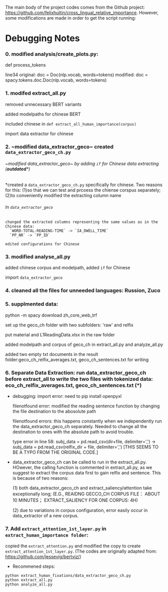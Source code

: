 The main body of the project codes comes from the Github project: https://github.com/felixhultin/cross_lingual_relative_importance.
However, some modifications are made in order to get the script running:
# Debugging Notes
### 0. modified analysis/create_plots.py: 

def process_tokens

line34
original:
doc = Doc(nlp.vocab, words=tokens)
modified:
doc = spacy.tokens.doc.Doc(nlp.vocab, words=tokens)


### 1. modifed extract_all.py
  removed unnecessary BERT variants
  
  added modelpaths for chinese BERT
  
  included chinese in `def extract_all_human_importance(corpus)`
  
  import data extractor for chinese

### 2. ~modified data_extractor_geco~ created `data_extractor_geco_ch.py`

   ###### ~modified data_extractor_geco~ by adding `if` for Chinese data extracting (**outdated***)
   
  *created a `data_extractor_geco_ch.py` specifically for chinese. Two reasons for  this:
    (1)so that we can test and prcoess the chiense corspus separately;
    (2)to conveniently modified the extracting column name
    
   ###### In `data_extractor_geco`

    changed the extracted columns representing the same values as in the Chinese data:
      `WORD-TOTAL-READING-TIME` -> `IA_DWELL_TIME`
      `PP_NR` -> `PP_ID`
  
    edited configurations for Chinese


### 3. modified analyse_all.py
  added chinese corpus and modelpath, added `if` for Chinese
  
  import `data_extractor_geco`

### 4. cleaned all the files for unneeded languages: Russion, Zuco

### 5. supplmented data:
  python -m spacy download zh_core_web_trf
  
  set up the geco_ch folder with two subfolders: 'raw' and relfix
  
  put material and L1ReadingData.xlsx in the raw folder
  
  added modelpath and corpus of geco_ch in extract_all.py and analyze_all.py
  
  added two empty txt documents in the result folder:geco_ch_relfix_averages.txt, geco_ch_sentences.txt for writing
  
### 6. Separate Data Extraction: run data_extractor_geco_ch before extract_all to write the two files with tokenized data: eco_ch_relfix_averages.txt, geco_ch_sentences.txt (*)
- debugging: 
    import error: need to pip install openpyxl
    
    filenotfound error: modified the reading sentence function by changing the file destination to the abosolute path
    
    filenotfound errors: this happens constantly when we independently run the data_extractor_geco_ch separately. Needed to change all the destination to ones with the absolute path to avoid trouble.
    
    type error in line 58:  subj_data = pd.read_csv(dir+file, delimiter=',') -> subj_data = pd.read_csv(relfix_dir + file, delimiter=',') [THIS SEEMS TO BE A TYPO FROM THE ORIGINAL CODE.]
    
- data_extractor_geco_ch can be called to run in the extract_all.py. HOwever, the calling function is commented in extract_all.py, as we suggest to extract the corpus data first to gain relfix and sentence. This is because of two reasons:

    (1) both data_extractor_geco_ch and extract_saliency/attention take exceptionally long; (E.G., REAIDNG GECCO_CH CORPUS FILE： ABOUT 10 MINUTES； EXTRACT_SALIENCY FOR ONE CORPUS: 4H)
    
    (2) due to variations in corpus configuration, error easily occur in data_extractor of a new corpus.
    
### 7.  Add `extract_attention_1st_layer.py` in `extract_human_importance folder`:

copied the `extract_attention.py` and modified the copy to create `extract_attention_1st_layer.py`. (The codes are originally adapted from: https://github.com/jessevig/bertviz/)
- Recommened steps:

```
python extract_human_fixations/data_extractor_geco_ch.py
python extract_all.py
python analyze_all.py
```
